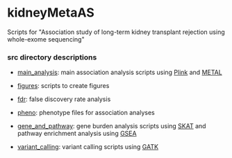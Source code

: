 # kidneyMetaAS
Scripts for "Association study of long-term kidney transplant rejection using whole-exome sequencing"

### src directory descriptions

* [main_analysis](./src/main_analysis):
main association analysis scripts using [Plink](https://www.cog-genomics.org/plink2) and [METAL](https://genome.sph.umich.edu/wiki/METAL_Documentation)

* [figures](./src/figures):
scripts to create figures

* [fdr](./src/fdr):
false discovery rate analysis

* [pheno](./src/pheno):
phenotype files for association analyses

* [gene_and_pathway](./src/gene_and_pathway):
gene burden analysis scripts using [SKAT](https://www.hsph.harvard.edu/skat/) and pathway enrichment analysis using [GSEA](http://software.broadinstitute.org/gsea/index.jsp)

* [variant_calling](./src/variant_calling):
variant calling scripts using [GATK](https://software.broadinstitute.org/gatk/)
